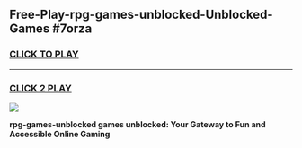 
## Free-Play-rpg-games-unblocked-Unblocked-Games #7orza
<h3>
<a href="https://news.freeplayer.one?title=rpg-games-unblocked&ref=8M">CLICK TO PLAY</a></h3>
<hr>

<h3>
<a href="https://news.freeplayer.one?title=rpg-games-unblocked&ref=8M">CLICK 2 PLAY</a>
  
</h3>

<a href="https://news.freeplayer.one?title=rpg-games-unblocked&ref=8M"><img src="https://clearcache.store/games.png"></a>


**rpg-games-unblocked games unblocked: Your Gateway to Fun and Accessible Online Gaming**
